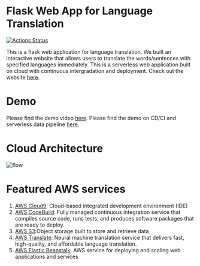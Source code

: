 # Flask Web App for Language Translation
[![Actions Status](https://codebuild.us-east-1.amazonaws.com/badges?uuid=eyJlbmNyeXB0ZWREYXRhIjoiZUx0aUVKNndVZXFkcjdLOUtiUWlqWUVSNUYyVEx6TlhEcjlVVTZlQ29jaEY3a0JwQlVVdDZGZktUMG9KMkd1VkpJNUZVRlpZUmFGcWpkc0xDblVqeDM0PSIsIml2UGFyYW1ldGVyU3BlYyI6ImxLSG5sY1dEK2p3T1FIN0MiLCJtYXRlcmlhbFNldFNlcmlhbCI6MX0%3D&branch=main)](https://github.com/JiamanBettyWu/ebflask)

This is a flask web application for language translation. We built an interactive website that allows users to translate the words/sentences with specified languages immediately. This is a serverless web application built on cloud with continuous intergradation and deployment. Check out the website [here](http://flask-env.eba-7pasacfp.us-east-1.elasticbeanstalk.com/).

# Demo
Please find the demo video [here](https://youtu.be/86fHNiLWelk).
Please find the demo on CD/CI and serverless data pipeline [here](https://youtu.be/nScfzSKjXxE).

# Cloud Architecture
![flow](https://user-images.githubusercontent.com/45084684/100038332-cb783680-2dd1-11eb-9b18-d75ecfc9fb6f.png)

# Featured AWS services
1. [AWS Cloud9](https://aws.amazon.com/cloud9/): Cloud-based integrated development environment (IDE)
2. [AWS CodeBuild](https://aws.amazon.com/codebuild/): Fully managed continuous integration service that compiles source code, runs tests, and produces software packages that are ready to deploy.
3. [AWS S3](https://aws.amazon.com/s3/):Object storage built to store and retrieve data
4. [AWS Translate](https://aws.amazon.com/translate/): Neural machine translation service that delivers fast, high-quality, and affordable language translation.
5. [AWS Elastic Beanstalk](https://aws.amazon.com/elasticbeanstalk/): AWS service for deploying and scaling web applications and services
